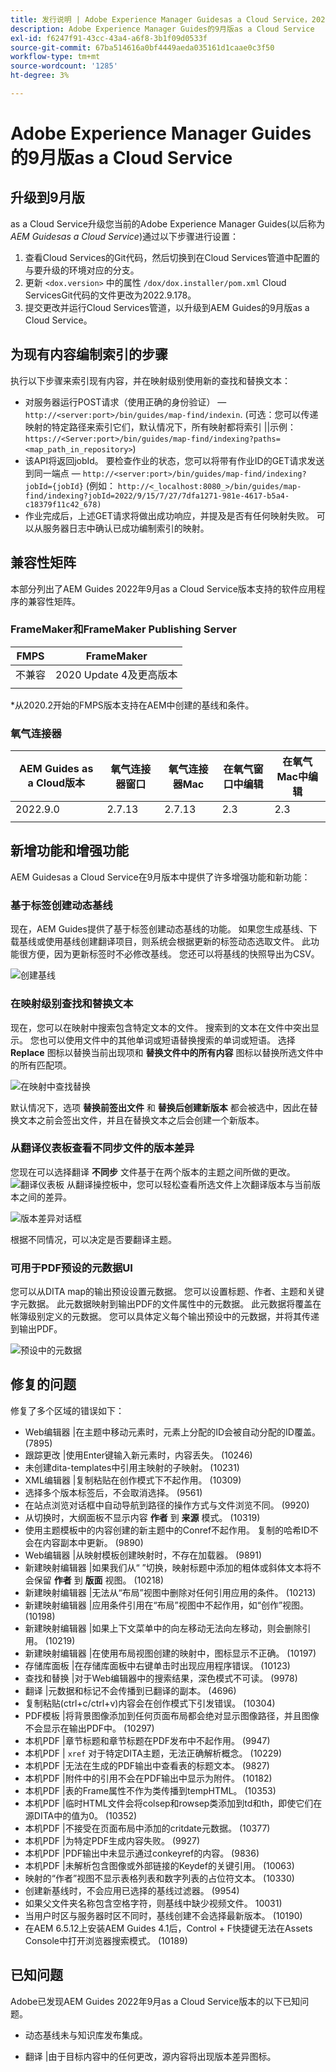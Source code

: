 ```yaml
---
title: 发行说明 | Adobe Experience Manager Guidesas a Cloud Service，2022年9月版
description: Adobe Experience Manager Guides的9月版as a Cloud Service
exl-id: f6247f91-43cc-43a4-a6f8-3b1f09d0533f
source-git-commit: 67ba514616a0bf4449aeda035161d1caae0c3f50
workflow-type: tm+mt
source-wordcount: '1285'
ht-degree: 3%

---
```


# Adobe Experience Manager Guides的9月版as a Cloud Service

## 升级到9月版

as a Cloud Service升级您当前的Adobe Experience Manager Guides(以后称为 *AEM Guidesas a Cloud Service*)通过以下步骤进行设置：
1. 查看Cloud Services的Git代码，然后切换到在Cloud Services管道中配置的与要升级的环境对应的分支。
1. 更新 `<dox.version>` 中的属性 `/dox/dox.installer/pom.xml` Cloud ServicesGit代码的文件更改为2022.9.178。
1. 提交更改并运行Cloud Services管道，以升级到AEM Guides的9月版as a Cloud Service。

## 为现有内容编制索引的步骤

执行以下步骤来索引现有内容，并在映射级别使用新的查找和替换文本：
* 对服务器运行POST请求（使用正确的身份验证） —  `http://<server:port>/bin/guides/map-find/indexin`.
(可选：您可以传递映射的特定路径来索引它们，默认情况下，所有映射都将索引 ||示例：   `https://<Server:port>/bin/guides/map-find/indexing?paths=<map_path_in_repository>`)
* 该API将返回jobId。 要检查作业的状态，您可以将带有作业ID的GET请求发送到同一端点 —  `http://<server:port>/bin/guides/map-find/indexing?jobId={jobId}`
(例如： `http://<_localhost:8080_>/bin/guides/map-find/indexing?jobId=2022/9/15/7/27/7dfa1271-981e-4617-b5a4-c18379f11c42_678)`
* 作业完成后，上述GET请求将做出成功响应，并提及是否有任何映射失败。 可以从服务器日志中确认已成功编制索引的映射。


## 兼容性矩阵

本部分列出了AEM Guides 2022年9月as a Cloud Service版本支持的软件应用程序的兼容性矩阵。

### FrameMaker和FrameMaker Publishing Server

| FMPS | FrameMaker |
| --- | --- |
| 不兼容 | 2020 Update 4及更高版本 |
|  |  |

*从2020.2开始的FMPS版本支持在AEM中创建的基线和条件。

### 氧气连接器

| AEM Guides as a Cloud版本 | 氧气连接器窗口 | 氧气连接器Mac | 在氧气窗口中编辑 | 在氧气Mac中编辑 |
| --- | --- | --- | --- | --- |
| 2022.9.0 | 2.7.13 | 2.7.13 | 2.3 | 2.3 |
|  |  |  |  |


## 新增功能和增强功能

AEM Guidesas a Cloud Service在9月版本中提供了许多增强功能和新功能：


### 基于标签创建动态基线

现在，AEM Guides提供了基于标签创建动态基线的功能。 如果您生成基线、下载基线或使用基线创建翻译项目，则系统会根据更新的标签动态选取文件。 此功能很方便，因为更新标签时不必修改基线。
您还可以将基线的快照导出为CSV。

![创建基线](assets/dynamic-baseline.png)

### 在映射级别查找和替换文本

现在，您可以在映射中搜索包含特定文本的文件。 搜索到的文本在文件中突出显示。 您也可以使用文件中的其他单词或短语替换搜索的单词或短语。
选择 **Replace** 图标以替换当前出现项和 **替换文件中的所有内容** 图标以替换所选文件中的所有匹配项。

![在映射中查找替换](assets/map-find-replace.png)

默认情况下，选项 **替换前签出文件** 和 **替换后创建新版本** 都会被选中，因此在替换文本之前会签出文件，并且在替换文本之后会创建一个新版本。

### 从翻译仪表板查看不同步文件的版本差异

您现在可以选择翻译 **不同步** 文件基于在两个版本的主题之间所做的更改。\
![翻译仪表板](assets/translation-version-diff.png)
从翻译操控板中，您可以轻松查看所选文件上次翻译版本与当前版本之间的差异。

![版本差异对话框](assets/version-diff.png)

根据不同情况，可以决定是否要翻译主题。

### 可用于PDF预设的元数据UI

您可以从DITA map的输出预设设置元数据。 您可以设置标题、作者、主题和关键字元数据。 此元数据映射到输出PDF的文件属性中的元数据。
此元数据将覆盖在帐簿级别定义的元数据。 您可以具体定义每个输出预设中的元数据，并将其传递到输出PDF。

![预设中的元数据](assets/preset-metadata.png)


## 修复的问题

修复了多个区域的错误如下：

* Web编辑器 |在主题中移动元素时，元素上分配的ID会被自动分配的ID覆盖。 (7895)
* 跟踪更改 |使用Enter键输入新元素时，内容丢失。 (10246)
* 未创建dita-templates中引用主映射的子映射。 (10231)
* XML编辑器 |复制粘贴在创作模式下不起作用。 (10309)
* 选择多个版本标签后，不会取消选择。 (9561)
* 在站点浏览对话框中自动导航到路径的操作方式与文件浏览不同。 (9920)
* 从切换时，大纲面板不显示内容 **作者** 到 **来源** 模式。 (10319)
* 使用主题模板中的内容创建的新主题中的Conref不起作用。 复制的哈希ID不会在内容副本中更新。 (9890)
* Web编辑器 |从映射模板创建映射时，不存在加载器。 (9891)
* 新建映射编辑器 |如果我们从“ ”切换，映射标题中添加的粗体或斜体文本将不会保留 **作者** 到 **版面** 视图。 (10218)
* 新建映射编辑器 |无法从“布局”视图中删除对任何引用应用的条件。 (10213)
* 新建映射编辑器 |应用条件引用在“布局”视图中不起作用，如“创作”视图。 (10198)
* 新建映射编辑器 |如果上下文菜单中的向左移动无法向左移动，则会删除引用。 (10219)
* 新建映射编辑器 |在使用布局视图创建的映射中，图标显示不正确。 (10197)
* 存储库面板 |在存储库面板中右键单击时出现应用程序错误。 (10123)
* 查找和替换 |对于Web编辑器中的搜索结果，深色模式不可读。 (9978)
* 翻译 |元数据和标记不会传播到已翻译的副本。 (4696)
* 复制粘贴(ctrl+c/ctrl+v)内容会在创作模式下引发错误。 (10304)
* PDF模板 |将背景图像添加到任何页面布局都会绝对显示图像路径，并且图像不会显示在输出PDF中。 (10297)
* 本机PDF |章节标题和章节标题在PDF发布中不起作用。 (9947)
* 本机PDF | `xref` 对于特定DITA主题，无法正确解析概念。 (10229)
* 本机PDF |无法在生成的PDF输出中查看表的标题文本。 (9827)
* 本机PDF |附件中的引用不会在PDF输出中显示为附件。 (10182)
* 本机PDF |表的Frame属性不作为类传播到tempHTML。 (10353)
* 本机PDF |临时HTML文件会将colsep和rowsep类添加到td和th，即使它们在源DITA中的值为0。 (10352)
* 本机PDF |不接受在页面布局中添加的critdate元数据。 (10377)
* 本机PDF |为特定PDF生成内容失败。 (9927)
* 本机PDF |PDF输出中未显示通过conkeyref的内容。 (9836)
* 本机PDF |未解析包含图像或外部链接的Keydef的关键引用。 (10063)
* 映射的“作者”视图不显示表格列表和数字列表的占位符文本。 (10330)
* 创建新基线时，不会应用已选择的基线过滤器。 (9954)
* 如果父文件夹名称包含空格字符，则基线中缺少视频文件。 10031)
* 当用户时区与服务器时区不同时，基线创建不会选择最新版本。 (10190)
* 在AEM 6.5.12上安装AEM Guides 4.1后，Control + F快捷键无法在Assets Console中打开浏览器搜索模式。 (10189)


## 已知问题

Adobe已发现AEM Guides 2022年9月as a Cloud Service版本的以下已知问题。


* 动态基线未与知识库发布集成。

* 翻译 |由于目标内容中的任何更改，源内容将出现版本差异图标。
